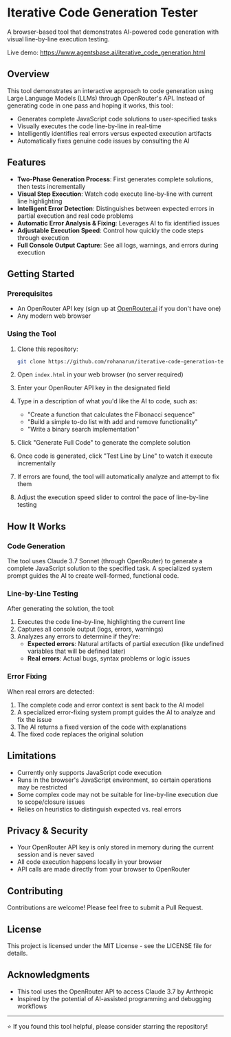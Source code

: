 # Iterative Code Generation Tester

A browser-based tool that demonstrates AI-powered code generation with visual line-by-line execution testing.

Live demo: https://www.agentsbase.ai/iterative_code_generation.html
## Overview

This tool demonstrates an interactive approach to code generation using Large Language Models (LLMs) through OpenRouter's API. Instead of generating code in one pass and hoping it works, this tool:

- Generates complete JavaScript code solutions to user-specified tasks
- Visually executes the code line-by-line in real-time
- Intelligently identifies real errors versus expected execution artifacts
- Automatically fixes genuine code issues by consulting the AI

## Features

- **Two-Phase Generation Process**: First generates complete solutions, then tests incrementally
- **Visual Step Execution**: Watch code execute line-by-line with current line highlighting
- **Intelligent Error Detection**: Distinguishes between expected errors in partial execution and real code problems
- **Automatic Error Analysis & Fixing**: Leverages AI to fix identified issues
- **Adjustable Execution Speed**: Control how quickly the code steps through execution
- **Full Console Output Capture**: See all logs, warnings, and errors during execution

## Getting Started

### Prerequisites

- An OpenRouter API key (sign up at [OpenRouter.ai](https://openrouter.ai) if you don't have one)
- Any modern web browser

### Using the Tool

1. Clone this repository:
   ```bash
   git clone https://github.com/rohanarun/iterative-code-generation-tester.git
   ```

2. Open `index.html` in your web browser (no server required)

3. Enter your OpenRouter API key in the designated field

4. Type in a description of what you'd like the AI to code, such as:
   - "Create a function that calculates the Fibonacci sequence"
   - "Build a simple to-do list with add and remove functionality"
   - "Write a binary search implementation"

5. Click "Generate Full Code" to generate the complete solution

6. Once code is generated, click "Test Line by Line" to watch it execute incrementally

7. If errors are found, the tool will automatically analyze and attempt to fix them

8. Adjust the execution speed slider to control the pace of line-by-line testing

## How It Works

### Code Generation

The tool uses Claude 3.7 Sonnet (through OpenRouter) to generate a complete JavaScript solution to the specified task. A specialized system prompt guides the AI to create well-formed, functional code.

### Line-by-Line Testing

After generating the solution, the tool:

1. Executes the code line-by-line, highlighting the current line
2. Captures all console output (logs, errors, warnings)
3. Analyzes any errors to determine if they're:
   - **Expected errors**: Natural artifacts of partial execution (like undefined variables that will be defined later)
   - **Real errors**: Actual bugs, syntax problems or logic issues

### Error Fixing

When real errors are detected:

1. The complete code and error context is sent back to the AI model
2. A specialized error-fixing system prompt guides the AI to analyze and fix the issue
3. The AI returns a fixed version of the code with explanations
4. The fixed code replaces the original solution

## Limitations

- Currently only supports JavaScript code execution
- Runs in the browser's JavaScript environment, so certain operations may be restricted
- Some complex code may not be suitable for line-by-line execution due to scope/closure issues
- Relies on heuristics to distinguish expected vs. real errors

## Privacy & Security

- Your OpenRouter API key is only stored in memory during the current session and is never saved
- All code execution happens locally in your browser
- API calls are made directly from your browser to OpenRouter

## Contributing

Contributions are welcome! Please feel free to submit a Pull Request.

## License

This project is licensed under the MIT License - see the LICENSE file for details.

## Acknowledgments

- This tool uses the OpenRouter API to access Claude 3.7 by Anthropic
- Inspired by the potential of AI-assisted programming and debugging workflows

---

⭐️ If you found this tool helpful, please consider starring the repository!
